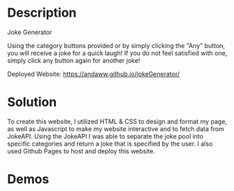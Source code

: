 # Description

Joke Generator

Using the category buttons provided or by simply clicking the "Any" button, you will receive a joke for a quick laugh!
If you do not feel satisfied with one, simply click any button again for another joke!

Deployed Website: https://andaww.github.io/jokeGenerator/

# Solution

To create this website, I utilized HTML & CSS to design and format my page, as well as Javascript to make my website interactive and to fetch data from JokeAPI. Using the JokeAPI I was able to separate the joke pool into specific categories and return a joke that is specified by the user. I also used Github Pages to host and deploy this website.

# Demos

